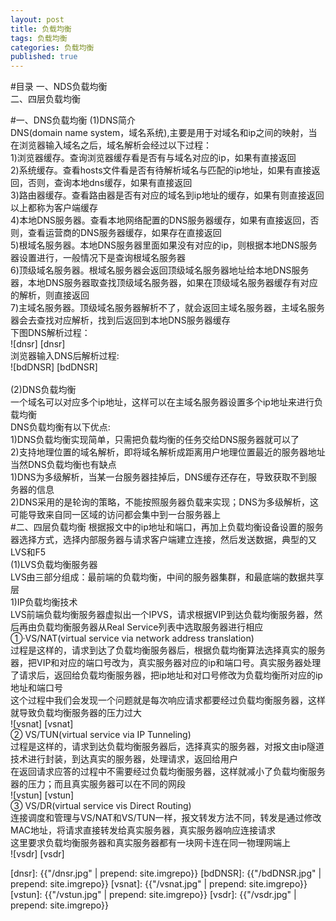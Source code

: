 ```yaml
---
layout: post
title: 负载均衡
tags: 负载均衡
categories: 负载均衡
published: true
---
```


#目录
一、NDS负载均衡</br>
二、四层负载均衡</br>

#一、DNS负载均衡
(1)DNS简介</br>
DNS(domain name system，域名系统),主要是用于对域名和ip之间的映射，当在浏览器输入域名之后，域名解析会经过以下过程：</br>
1)浏览器缓存。查询浏览器缓存看是否有与域名对应的ip，如果有直接返回</br>
2)系统缓存。查看hosts文件看是否有待解析域名与匹配的ip地址，如果有直接返回，否则，查询本地dns缓存，如果有直接返回</br>
3)路由器缓存。查看路由器是否有对应的域名到ip地址的缓存，如果有则直接返回</br>
以上都称为客户端缓存</br>
4)本地DNS服务器。查看本地网络配置的DNS服务器缓存，如果有直接返回，否则，查看运营商的DNS服务器缓存，如果存在直接返回</br>
5)根域名服务器。本地DNS服务器里面如果没有对应的ip，则根据本地DNS服务器设置进行，一般情况下是查询根域名服务器</br>
6)顶级域名服务器。根域名服务器会返回顶级域名服务器地址给本地DNS服务器，本地DNS服务器取查找顶级域名服务器，如果在顶级域名服务器缓存有对应的解析，则直接返回</br>
7)主域名服务器。顶级域名服务器解析不了，就会返回主域名服务器，主域名服务器会去查找对应解析，找到后返回到本地DNS服务器缓存</br>
下图DNS解析过程：</br>
![dnsr] [dnsr]   </br>
浏览器输入DNS后解析过程:</br>
![bdDNSR] [bdDNSR] </br>
<br>
(2)DNS负载均衡</br>
一个域名可以对应多个ip地址，这样可以在主域名服务器设置多个ip地址来进行负载均衡</br>
DNS负载均衡有以下优点:</br>
1)DNS负载均衡实现简单，只需把负载均衡的任务交给DNS服务器就可以了</br>
2)支持地理位置的域名解析，即将域名解析成距离用户地理位置最近的服务器地址</br>
当然DNS负载均衡也有缺点</br>
1)DNS为多级解析，当某一台服务器挂掉后，DNS缓存还存在，导致获取不到服务器的信息</br>
2)DNS采用的是轮询的策略，不能按照服务器负载来实现；DNS为多级解析，这可能导致来自同一区域的访问都会集中到一台服务器上</br>
#二、四层负载均衡
根据报文中的ip地址和端口，再加上负载均衡设备设置的服务器选择方式，选择内部服务器与请求客户端建立连接，然后发送数据，典型的又LVS和F5</br>
(1)LVS负载均衡服务器</br>
LVS由三部分组成：最前端的负载均衡，中间的服务器集群，和最底端的数据共享层</br>
1)IP负载均衡技术</br>
LVS前端负载均衡服务器虚拟出一个IPVS，请求根据VIP到达负载均衡服务器，然后再由负载均衡服务器从Real Service列表中选取服务器进行相应</br>
①·VS/NAT(virtual service via network address translation)</br>
过程是这样的，请求到达了负载均衡服务器后，根据负载均衡算法选择真实的服务器，把VIP和对应的端口号改为，真实服务器对应的ip和端口号。真实服务器处理了请求后，返回给负载均衡服务器，把ip地址和对口号修改为负载均衡所对应的ip地址和端口号</br>
这个过程中我们会发现一个问题就是每次响应请求都要经过负载均衡服务器，这样就导致负载均衡服务器的压力过大</br>
![vsnat] [vsnat] </br>
② VS/TUN(virtual service via IP Tunneling) </br>
过程是这样的，请求到达负载均衡服务器后，选择真实的服务器，对报文由ip隧道技术进行封装，到达真实的服务器，处理请求，返回给用户</br>
在返回请求应答的过程中不需要经过负载均衡服务器，这样就减小了负载均衡服务器的压力；而且真实服务器可以在不同的网段<br>
![vstun] [vstun]  </br>
③ VS/DR(virtual service vis Direct Routing) </br>
连接调度和管理与VS/NAT和VS/TUN一样，报文转发方法不同，转发是通过修改MAC地址，将请求直接转发给真实服务器，真实服务器响应连接请求</br>
这里要求负载均衡服务器和真实服务器都有一块网卡连在同一物理网端上</br>
![vsdr] [vsdr] </br>





[dnsr]: {{"/dnsr.jpg" | prepend: site.imgrepo}}
[bdDNSR]: {{"/bdDNSR.jpg" | prepend: site.imgrepo}}
[vsnat]: {{"/vsnat.jpg" | prepend: site.imgrepo}}
[vstun]: {{"/vstun.jpg" | prepend: site.imgrepo}}
[vsdr]: {{"/vsdr.jpg" | prepend: site.imgrepo}}











